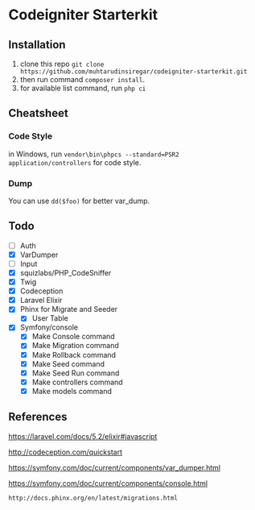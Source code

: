 # Codeigniter Starterkit

## Installation
 1. clone this repo `git clone https://github.com/muhtarudinsiregar/codeigniter-starterkit.git`
 2. then run command `composer install`.
 3. for available list command, run `php ci`

## Cheatsheet

### Code Style
in Windows, run `vendor\bin\phpcs --standard=PSR2 application/controllers` for code style.

### Dump
You can use `dd($foo)` for better var_dump.

## Todo
* [ ] Auth
* [X] VarDumper
* [ ] Input
* [X] squizlabs/PHP_CodeSniffer
* [x] Twig
* [X] Codeception
* [X] Laravel Elixir
* [X] Phinx for Migrate and Seeder
    * [X] User Table
* [X] Symfony/console
    * [X] Make Console command
    * [X] Make Migration command
    * [X] Make Rollback command
    * [X] Make Seed command
    * [X] Make Seed Run command
    * [x] Make controllers command
    * [x] Make models command

## References
 https://laravel.com/docs/5.2/elixir#javascript

 http://codeception.com/quickstart

 https://symfony.com/doc/current/components/var_dumper.html

 https://symfony.com/doc/current/components/console.html
	
	http://docs.phinx.org/en/latest/migrations.html
